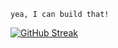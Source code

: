     yea, I can build that!
[![GitHub Streak](https://streak-stats.demolab.com/?user=eramirezvilla)](https://git.io/streak-stats)
